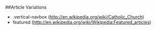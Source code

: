 
##Article Variations
- .vertical-navbox (http://en.wikipedia.org/wiki/Catholic_Church)
- featured (http://en.wikipedia.org/wiki/Wikipedia:Featured_articles)

